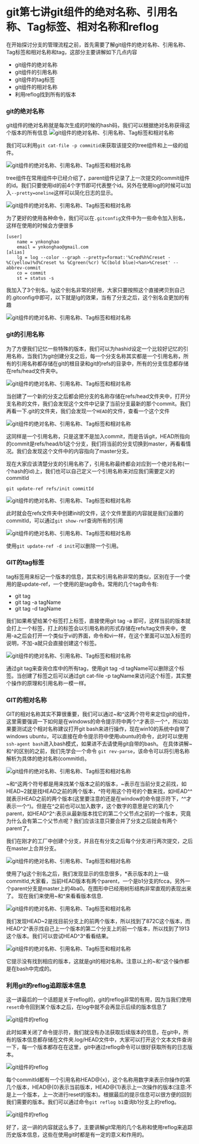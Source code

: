 # git第七讲git组件的绝对名称、引用名称、Tag标签、相对名称和reflog

在开始探讨分支的管理流程之前，首先需要了解git组件的绝对名称、引用名称、Tag标签和相对名称和tag，这部分主要讲解如下几点内容
- git组件的绝对名称
- git组件的引用名称
- git组件的tag标签
- git组件的相对名称
- 利用reflog找到所有的版本

### git的绝对名称
git组件的绝对名称就是每次生成的时候的hash码，我们可以根据绝对名称获得这个版本的所有信息
![git组件的绝对名称、引用名称、Tag标签和相对名称](https://ynkonghao.github.io/img/git/07/01.png)

我们可以利用`git cat-file -p commitid`来获取该提交的tree组件和上一级的组件。

![git组件的绝对名称、引用名称、Tag标签和相对名称](https://ynkonghao.github.io/img/git/07/02.png)

tree组件在常用组件中已经介绍了，parent组件记录了上一次提交的commit组件的id。我们只要使用id的前4个字节即可代表整个id。另外在使用log的时候可以加入`--pretty=oneline`这样可以简化日志的显示。

![git组件的绝对名称、引用名称、Tag标签和相对名称](https://ynkonghao.github.io/img/git/07/03.png)

为了更好的使用各种命令，我们可以在`.gitconfig`文件中为一些命令加入别名，这样在使用的时候会方便很多

```
[user]
	name = ynkonghao
	email = ynkonghao@gmail.com
[alias]
	lg = log --color --graph --pretty=format:'%Cred%h%Creset -%C(yellow)%d%Creset %s %Cgreen(%cr) %C(bold blue)<%an>%Creset' --abbrev-commit
	co = commit
	st = status -s
```

我加入了3个别名，lg这个别名非常的好用，大家只要按照这个直接拷贝到自己的.gitconfig中即可，以下就是lg的效果，当有了分支之后，这个别名会更加的有趣

![git组件的绝对名称、引用名称、Tag标签和相对名称](https://ynkonghao.github.io/img/git/07/04.png)

### git的引用名称

为了方便我们记忆一些特殊的版本，我们可以为hashid设定一个比较好记忆的引用名称，当我们为git创建分支之后，每一个分支名称其实都是一个引用名称，所有的引用名称都存储在git的根目录和git的refs的目录中，所有的分支信息都存储在refs/head文件夹中。

![git组件的绝对名称、引用名称、Tag标签和相对名称](https://ynkonghao.github.io/img/git/07/05.png)

当创建了一个新的分支之后都会把分支的名称存储在refs/head文件夹中，打开分支名称的文件，我们会发现这个文件中记录了当前分支最新的那个commit。我们再看一下.git的文件夹，我们会发现一个`HEAD`的文件，查看一个这个文件

![git组件的绝对名称、引用名称、Tag标签和相对名称](https://ynkonghao.github.io/img/git/07/06.png)

这同样是一个引用名称，只是这里不是加入commit，而是告诉git，HEAD所指向的commit是refs/head/b1这个分支，我们将当前的分支切换到master，再看看情况。我们会发现这个文件中的内容指向了master分支。

现在大家应该清楚分支的引用名称了，引用名称最终都会对应到一个绝对名称(一个hash的id)上，我们也可以自己定义一个引用名称来对应我们需要定义的commitId

```
git update-ref refs/init commitId
```

![git组件的绝对名称、引用名称、Tag标签和相对名称](https://ynkonghao.github.io/img/git/07/07.png)

此时就会在refs文件夹中创建init的文件，这个文件里面的内容就是我们设置的commitId，可以通过`git show-ref`查询所有的引用

![git组件的绝对名称、引用名称、Tag标签和相对名称](https://ynkonghao.github.io/img/git/07/08.png)

使用`git update-ref -d init`可以删除一个引用。

### GIT的tag标签
tag标签用来标记一个版本的信息，其实和引用名称非常的类似，区别在于一个使用的是update-ref，一个使用的是tag命令。常用的几个tag命令有:
- git tag
- git tag -a tagName
- git tag -d tagName

我们如果希望给某个标签打上标签，直接使用git tag -a 即可，这样当前的版本就会打上一个标签，打上的标签会以引用名称的形式存储在refs/tag文件夹中，使用-a之后会打开一个类似于vi的界面，命令和vi一样，在这个里面可以加入标签的说明，不加-a就只会直接创建这个标签。

![git组件的绝对名称、引用名称、Tag标签和相对名称](https://ynkonghao.github.io/img/git/07/09.png)

通过git tag来查询仓库中的所有tag，使用git tag -d tagName可以删除这个标签。当创建了标签之后可以通过git cat-file -p tagName来访问这个标签，其实整个操作的原理和引用名称一模一样。

### GIT的相对名称
GIT的相对名称其实不算很重要，我们可以通过~和^这两个符号来定位git的组件，这里需要强调一下如何是在windows的命令提示符中两个^才表示一个^，所以如果要测试这个相对名称建议打开git bash来进行操作，现在win10的系统中自带了windows ubuntu，可以直接在命令提示符中使用ubuntu的命令，此时可以使用`ssh-agent bash`进入bash模式，如果进不去请使用git自带的bash。
在具体讲解~和^的区别的之前，我们先学会一个命令 `git rev-parse`，该命令可以将引用名称解析为具体的绝对名称(commitId)。

![git组件的绝对名称、引用名称、Tag标签和相对名称](https://ynkonghao.github.io/img/git/07/10.png)

~和^这两个符号都是用来找某个版本之前的版本，~表示在当前分支之前找，如HEAD~2就是找HEAD之前的两个版本，^符号用这个符号的个数来找，如HEAD^^就表示HEAD之前的两个版本(这里要注意的还是在window的命令提示符下，^^才表示一个^)。但是在^之前也可以加入数字，这个数字的意思是它的第几个parent，如HEAD^2^:表示从最新版本找它的第二个父节点之前的一个版本，究竟为什么会有第二个父节点呢？我们应该注意只要合并了分支之后就会有两个parent了。

我们在刚才的工厂中创建个分支，并且在有分支之后每个分支进行两次提交，之后在master上合并分支。

![git组件的绝对名称、引用名称、Tag标签和相对名称](https://ynkonghao.github.io/img/git/07/11.png)

使用了lg这个别名之后，我们发现显示的信息很多，*表示版本的上一级commitId,大家看，当前HEAD版本有两个parent，一个是b1分支的fcca，另外一个parent分支是master上的4ba0。在图形中已经用树形结构非常直观的表现出来了。
现在我们来使用~和^来看看版本信息.

![git组件的绝对名称、引用名称、Tag标签和相对名称](https://ynkonghao.github.io/img/git/07/12.png)

我们发现HEAD~2是找目前分支上的前两个版本，所以找到了872C这个版本，而HEAD^2^表示找自己上一个版本的第二个分支上的前一个版本，所以找到了1913这个版本。我们可以尝试HEAD^3^看看结果。

![git组件的绝对名称、引用名称、Tag标签和相对名称](https://ynkonghao.github.io/img/git/07/13.png)

它提示没有找到相应的版本，这就是git的相对名称。注意以上的~和^这个操作都是在bash中完成的。

### 利用git的reflog追踪版本信息

这一讲最后的一个话题是关于reflog的，git的reflog非常的有用，因为当我们使用`reset`命令回到某个版本之后，在log中就不会再显示后续的版本信息了

![git组件的reflog](https://ynkonghao.github.io/img/git/07/14.png)

此时如果关闭了命令提示符，我们就没有办法获取后续版本的信息，在git中，所有的版本信息都存储在文件夹.log/HEAD文件中，大家可以打开这个文本文件查询一下，每一个版本都存在在这里，git中通过reflog命令可以很好获取所有的日志版本。

![git组件的reflog](https://ynkonghao.github.io/img/git/07/15.png)

每个commitId都有一个引用名称HEAD@{x}，这个名称用数字来表示你操作的第几个版本，HEAD@{0}表示当前版本，HEAD@{1}表示上一次操作的版本(注意:不是上一个版本，上一次进行reset的版本)。根据最后的提示信息可以很方便的回到我们需要的版本。我们可以通过命令`git reflog b1`查询b1分支上的reflog。

![git组件的reflog](https://ynkonghao.github.io/img/git/07/16.png)

好了，这一讲的内容就这么多了，主要讲解git常用的几个名称和使用reflog来追踪历史版本信息，这些在使用git时都是有一定的意义和作用的。
